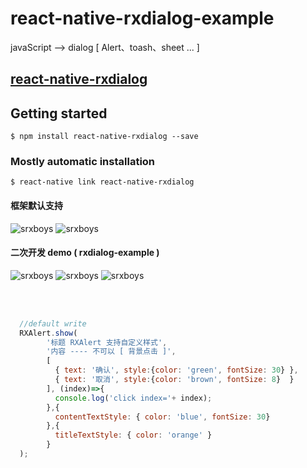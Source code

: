 # react-native-rxdialog-example

javaScript --> dialog [ Alert、toash、sheet ... ]

## [react-native-rxdialog](https://github.com/RXReactNative/react-native-rxdialog)

## Getting started

`$ npm install react-native-rxdialog --save`

### Mostly automatic installation

`$ react-native link react-native-rxdialog`

#### 框架默认支持
![srxboys](https://github.com/RXReactNative/react-native-rxdialog/blob/master/screen_img/1.png)
![srxboys](https://github.com/RXReactNative/react-native-rxdialog/blob/master/screen_img/2.png)

#### 二次开发 demo ( rxdialog-example )
![srxboys](https://github.com/RXReactNative/react-native-rxdialog/blob/master/screen_img/3.png)
![srxboys](https://github.com/RXReactNative/react-native-rxdialog/blob/master/screen_img/4.png)
![srxboys](https://github.com/RXReactNative/react-native-rxdialog/blob/master/screen_img/5.png)

<br /><br />


```js
  //default write
  RXAlert.show(
        '标题 RXAlert 支持自定义样式',
        '内容 ---- 不可以 [ 背景点击 ]',
        [
          { text: '确认', style:{color: 'green', fontSize: 30} },
          { text: '取消', style:{color: 'brown', fontSize: 8}  }
        ], (index)=>{
          console.log('click index='+ index);
        },{
          contentTextStyle: { color: 'blue', fontSize: 30}
        },{
          titleTextStyle: { color: 'orange' }
        }
  );
```      

<br /><br />